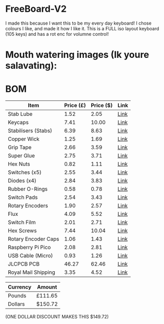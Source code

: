 # FreeBoard-V2
I made this because I want this to be my every day keyboard! I chose colours I like, and made it how I like it. 
This is a FULL iso layout keyboard (105 keys) and has a rot enc for volumne control!

# Mouth watering images (Ik youre salavating):

# BOM
| Item                | Price (£) | Price (\$) | Link                                                          |
| ------------------- | --------- | ---------- | ------------------------------------------------------------- |
| Stab Lube           | 1.52      | 2.05       | [Link](https://www.aliexpress.com/item/1005008432501049.html) |
| Keycaps             | 7.41      | 10.00      | [Link](https://www.aliexpress.com/item/1005006922735195.html) |
| Stabilisers (Stabs) | 6.39      | 8.63       | [Link](https://www.aliexpress.com/item/32719735398.html)      |
| Copper Wick         | 1.25      | 1.69       | [Link](https://www.aliexpress.com/item/1005007589879020.html) |
| Grip Tape           | 2.66      | 3.59       | [Link](https://www.aliexpress.com/item/1005008164935173.html) |
| Super Glue          | 2.75      | 3.71       | [Link](https://www.aliexpress.com/item/1005008583356354.html) |
| Hex Nuts            | 0.82      | 1.11       | [Link](https://www.aliexpress.com/item/4000602853448.html)    |
| Switches (x5)       | 2.55      | 3.44       | [Link](https://www.aliexpress.com/item/1005006578935785.html) |
| Diodes (x4)         | 2.84      | 3.83       | [Link](https://www.aliexpress.com/item/1005006245109375.html) |
| Rubber O-Rings      | 0.58      | 0.78       | [Link](https://www.aliexpress.com/item/32965363255.html)      |
| Switch Pads         | 2.54      | 3.43       | [Link](https://www.aliexpress.com/item/1005006454684461.html) |
| Rotary Encoders     | 1.90      | 2.57       | [Link](https://www.aliexpress.com/item/1005005983134515.html) |
| Flux                | 4.09      | 5.52       | [Link](https://www.aliexpress.com/item/1005006588523672.html) |
| Switch Film         | 2.01      | 2.71       | [Link](https://www.aliexpress.com/item/1005006584258877.html) |
| Hex Screws          | 7.44      | 10.04      | [Link](https://www.aliexpress.com/item/1005004833667162.html) |
| Rotary Encoder Caps | 1.06      | 1.43       | [Link](https://www.aliexpress.com/item/1005005983134515.html) |
| Raspberry Pi Pico   | 2.08      | 2.81       | [Link](https://www.aliexpress.com/item/1005008513003531.html) |
| USB Cable (Micro)   | 0.93      | 1.26       | [Link](https://www.aliexpress.com/item/1005007138392516.html) |
| JLCPCB PCB          | 46.27     | 62.46      | [Link](jlcpcb.com)    |
| Royal Mail Shipping | 3.35      | 4.52       | [Link](royalmail.com) |

| Currency | Amount   |
| -------- | -------- |
| Pounds   | £111.65  |
| Dollars  | \$150.72 |
 
 (ONE DOLLAR DISCOUNT MAKES THIS $149.72)
